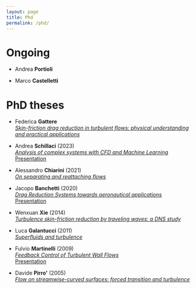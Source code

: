 ```yaml
---
layout: page
title: Phd
permalink: /phd/
---
```


<!---
Berizzi (AFOSR)

-->

# Ongoing

- Andrea **Portioli**

- Marco **Castelletti**  

# PhD theses 

- Federica **Gattere**   
*[Skin-friction drag reduction in turbulent flows: physical understanding and practical applications](Files/gattere.pdf)*

- Andrea **Schillaci** (2023)  
*[Analysis of complex systems with CFD and Machine Learning](Files/schillaci.pdf)*  
[Presentation](Files/schillaci-presentation.pdf)

- Alessandro **Chiarini** (2021)  
*[On separating and reattaching flows](Files/chiarini.pdf)*

- Jacopo **Banchetti** (2020)  
*[Drag Reduction Systems towards aeronautical applications](Files/banchetti.pdf)*  
[Presentation](Files/banchetti-presentation.pdf)

- Wenxuan **Xie** (2014)  
*[Turbulence skin-friction reduction by traveling waves: a DNS study](Files/xie.pdf)*

- Luca **Galantucci** (2011)  
*[Superfluids and turbulence](Files/galantucci.pdf)*

- Fulvio **Martinelli** (2009)  
*[Feedback Control of Turbulent Wall Flows](Files/martinelli.pdf)*  
[Presentation](Files/martinelli-presentation.pdf)

- Davide **Pirro'** (2005)  
*[Flow on streamwise-curved surfaces: forced transition and turbulence](Files/pirro.pdf)*
